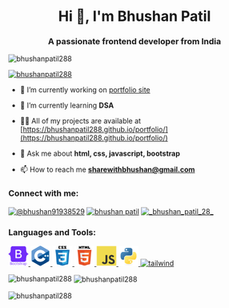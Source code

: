 <h1 align="center">Hi 👋, I'm Bhushan Patil</h1>
<h3 align="center">A passionate frontend developer from India</h3>

<p align="left"> <img src="https://komarev.com/ghpvc/?username=bhushanpatil288&label=Profile%20views&color=0e75b6&style=flat" alt="bhushanpatil288" /> </p>

<p align="left"> <a href="https://github.com/ryo-ma/github-profile-trophy"><img src="https://github-profile-trophy.vercel.app/?username=bhushanpatil288" alt="bhushanpatil288" /></a> </p>

- 🔭 I’m currently working on [portfolio site](https://bhushanpatil288.github.io/portfolio/)

- 🌱 I’m currently learning **DSA**

- 👨‍💻 All of my projects are available at [https://bhushanpatil288.github.io/portfolio/](https://bhushanpatil288.github.io/portfolio/)

- 💬 Ask me about **html, css, javascript, bootstrap**

- 📫 How to reach me **sharewithbhushan@gmail.com**

<h3 align="left">Connect with me:</h3>
<p align="left">
<a href="https://twitter.com/@bhushan91938529" target="blank"><img align="center" src="https://raw.githubusercontent.com/rahuldkjain/github-profile-readme-generator/master/src/images/icons/Social/twitter.svg" alt="@bhushan91938529" height="30" width="40" /></a>
<a href="https://www.linkedin.com/in/bhushan-patil-990530223?utm_source=share&utm_campaign=share_via&utm_content=profile&utm_medium=android_app" target="blank"><img align="center" src="https://raw.githubusercontent.com/rahuldkjain/github-profile-readme-generator/master/src/images/icons/Social/linked-in-alt.svg" alt="bhushan patil" height="30" width="40" /></a>
<a href="https://instagram.com/_bhushan_patil_28_" target="blank"><img align="center" src="https://raw.githubusercontent.com/rahuldkjain/github-profile-readme-generator/master/src/images/icons/Social/instagram.svg" alt="_bhushan_patil_28_" height="30" width="40" /></a>
</p>

<h3 align="left">Languages and Tools:</h3>
<p align="left"> <a href="https://getbootstrap.com" target="_blank" rel="noreferrer"> <img src="https://raw.githubusercontent.com/devicons/devicon/master/icons/bootstrap/bootstrap-plain-wordmark.svg" alt="bootstrap" width="40" height="40"/> </a> <a href="https://www.w3schools.com/cpp/" target="_blank" rel="noreferrer"> <img src="https://raw.githubusercontent.com/devicons/devicon/master/icons/cplusplus/cplusplus-original.svg" alt="cplusplus" width="40" height="40"/> </a> <a href="https://www.w3schools.com/css/" target="_blank" rel="noreferrer"> <img src="https://raw.githubusercontent.com/devicons/devicon/master/icons/css3/css3-original-wordmark.svg" alt="css3" width="40" height="40"/> </a> <a href="https://www.w3.org/html/" target="_blank" rel="noreferrer"> <img src="https://raw.githubusercontent.com/devicons/devicon/master/icons/html5/html5-original-wordmark.svg" alt="html5" width="40" height="40"/> </a> <a href="https://developer.mozilla.org/en-US/docs/Web/JavaScript" target="_blank" rel="noreferrer"> <img src="https://raw.githubusercontent.com/devicons/devicon/master/icons/javascript/javascript-original.svg" alt="javascript" width="40" height="40"/> </a> <a href="https://www.python.org" target="_blank" rel="noreferrer"> <img src="https://raw.githubusercontent.com/devicons/devicon/master/icons/python/python-original.svg" alt="python" width="40" height="40"/> </a> <a href="https://tailwindcss.com/" target="_blank" rel="noreferrer"> <img src="https://www.vectorlogo.zone/logos/tailwindcss/tailwindcss-icon.svg" alt="tailwind" width="40" height="40"/> </a> </p>

<p><img align="left" src="https://github-readme-stats.vercel.app/api/top-langs?username=bhushanpatil288&show_icons=true&locale=en&layout=compact" alt="bhushanpatil288" /></p>

<p>&nbsp;<img align="center" src="https://github-readme-stats.vercel.app/api?username=bhushanpatil288&show_icons=true&locale=en" alt="bhushanpatil288" /></p>

<p><img align="center" src="https://github-readme-streak-stats.herokuapp.com/?user=bhushanpatil288&" alt="bhushanpatil288" /></p>
